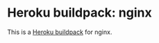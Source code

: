 Heroku buildpack: nginx
=======================

This is a [Heroku buildpack](http://devcenter.heroku.com/articles/buildpack)
for nginx.
